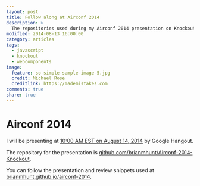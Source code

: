 ```yaml
---
layout: post
title: Follow along at Airconf 2014
description: >
  The repositories used during my Airconf 2014 presentation on Knockout.js.
modified: 2014-08-13 16:00:00
category: articles
tags:
  - javascript
  - knockout
  - webcomponents
image:
  feature: so-simple-sample-image-5.jpg
  credit: Michael Rose
  creditlink: https://mademistakes.com
comments: true
share: true
---
```


# Airconf 2014

I will be presenting at [10:00 AM EST on August 14, 2014](
https://www.airpair.com/knockout/workshops/dynamic-html-with-knockout) by
Google Hangout.

The repository for the presentation is
[github.com/brianmhunt/Airconf-2014-Knockout](https://github.com/brianmhunt/Airconf-2014-Knockout).

You can follow the presentation and review snippets used at
[brianmhunt.github.io/airconf-2014](https://brianmhunt.github.io/airconf-2014/).
